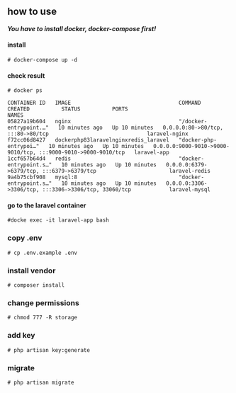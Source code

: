 ## how to use

***You have to install docker, docker-compose first!***

#### install
```
# docker-compose up -d
```

#### check result 
```
# docker ps
```
```
CONTAINER ID   IMAGE                                  COMMAND                   CREATED          STATUS          PORTS                                                           NAMES
05827a19b604   nginx                                  "/docker-entrypoint.…"   10 minutes ago   Up 10 minutes   0.0.0.0:80->80/tcp, :::80->80/tcp                               laravel-nginx
f72cc06d8427   dockerphp83laravelnginxredis_laravel   "docker-php-entrypoi…"   10 minutes ago   Up 10 minutes   0.0.0.0:9000-9010->9000-9010/tcp, :::9000-9010->9000-9010/tcp   laravel-app
1ccf657b64d4   redis                                  "docker-entrypoint.s…"   10 minutes ago   Up 10 minutes   0.0.0.0:6379->6379/tcp, :::6379->6379/tcp                       laravel-redis
9a4b75cbf908   mysql:8                                "docker-entrypoint.s…"   10 minutes ago   Up 10 minutes   0.0.0.0:3306->3306/tcp, :::3306->3306/tcp, 33060/tcp            laravel-mysql
```

#### go to the laravel container

```
#docke exec -it laravel-app bash
```

### copy .env

```
# cp .env.example .env
```

### install vendor

```
# composer install
```

### change permissions 

```
# chmod 777 -R storage
```
### add key
```
# php artisan key:generate
```

### migrate

```
# php artisan migrate
```
 
